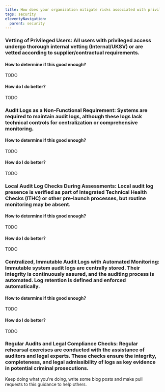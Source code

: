 ```yaml
---
title: How does your organization mitigate risks associated with privileged internal threat actors?
tags: security
eleventyNavigation:
  parent: security
---
```


### **Vetting of Privileged Users:** All users with privileged access undergo thorough internal vetting (Internal/UKSV) or are vetted according to supplier/contractual requirements.

#### How to determine if this good enough?

TODO

#### How do I do better?

TODO

### **Audit Logs as a Non-Functional Requirement:** Systems are required to maintain audit logs, although these logs lack technical controls for centralization or comprehensive monitoring.

#### How to determine if this good enough?

TODO

#### How do I do better?

TODO

### **Local Audit Log Checks During Assessments:** Local audit log presence is verified as part of Integrated Technical Health Checks (ITHC) or other pre-launch processes, but routine monitoring may be absent.

#### How to determine if this good enough?

TODO

#### How do I do better?

TODO

### **Centralized, Immutable Audit Logs with Automated Monitoring:** Immutable system audit logs are centrally stored. Their integrity is continuously assured, and the auditing process is automated. Log retention is defined and enforced automatically.

#### How to determine if this good enough?

TODO

#### How do I do better?

TODO

### **Regular Audits and Legal Compliance Checks:** Regular rehearsal exercises are conducted with the assistance of auditors and legal experts. These checks ensure the integrity, completeness, and legal admissibility of logs as key evidence in potential criminal prosecutions.

Keep doing what you're doing, write some blog posts and make pull requests to this guidance to help others.
